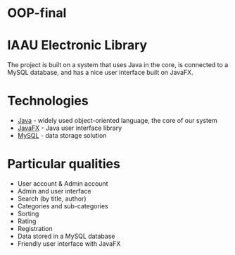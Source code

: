 # OOP-final
# IAAU Electronic Library

The project is built on a system that uses Java in the core, is connected to a MySQL database, and has a nice user interface built on JavaFX.

# Technologies
- [Java](https://go.java/) - widely used object-oriented language, the core of our system
- [JavaFX](https://docs.oracle.com/javafx/2/overview/jfxpub-overview.htm) - Java user interface library
- [MySQL](https://www.mysql.com/) - data storage solution

# Particular qualities

- User account & Admin account
- Admin and user interface
- Search (by title, author)
- Categories and sub-categories
- Sorting
- Rating
- Registration
- Data stored in a MySQL database
- Friendly user interface with JavaFX
